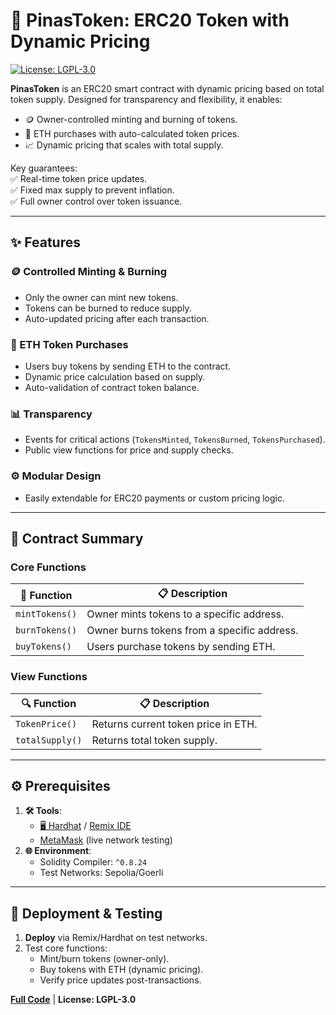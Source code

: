 # 🍍 PinasToken: ERC20 Token with Dynamic Pricing  

[![License: LGPL-3.0](https://img.shields.io/badge/License-LGPL--3.0-blue.svg)](https://www.gnu.org/licenses/lgpl-3.0)  

**PinasToken** is an ERC20 smart contract with dynamic pricing based on total token supply. Designed for transparency and flexibility, it enables:  
- 🪙 Owner-controlled minting and burning of tokens.  
- 💸 ETH purchases with auto-calculated token prices.  
- 📈 Dynamic pricing that scales with total supply.  

Key guarantees:  
✅ Real-time token price updates.  
✅ Fixed max supply to prevent inflation.  
✅ Full owner control over token issuance.  

---

## ✨ Features  

### 🪙 Controlled Minting & Burning  
- Only the owner can mint new tokens.  
- Tokens can be burned to reduce supply.  
- Auto-updated pricing after each transaction.  

### 💸 ETH Token Purchases  
- Users buy tokens by sending ETH to the contract.  
- Dynamic price calculation based on supply.  
- Auto-validation of contract token balance.  

### 📊 Transparency  
- Events for critical actions (`TokensMinted`, `TokensBurned`, `TokensPurchased`).  
- Public view functions for price and supply checks.  

### ⚙️ Modular Design  
- Easily extendable for ERC20 payments or custom pricing logic.  

---

## 📖 Contract Summary  

### Core Functions  
| 🔧 Function       | 📋 Description                                      |  
|-------------------|----------------------------------------------------|  
| `mintTokens()`    | Owner mints tokens to a specific address.          |  
| `burnTokens()`    | Owner burns tokens from a specific address.        |  
| `buyTokens()`     | Users purchase tokens by sending ETH.              |  

### View Functions  
| 🔍 Function       | 📋 Description                          |  
|-------------------|----------------------------------------|  
| `TokenPrice()`    | Returns current token price in ETH.    |  
| `totalSupply()`   | Returns total token supply.            |  

---

## ⚙️ Prerequisites  
1. **🛠️ Tools**:  
   - [🖥️ Hardhat](https://hardhat.org/) / [Remix IDE](https://remix.ethereum.org)  
   - [MetaMask](https://metamask.io/) (live network testing)  
2. **🌐 Environment**:  
   - Solidity Compiler: `^0.8.24`  
   - Test Networks: Sepolia/Goerli  

---

## 🚀 Deployment & Testing  
1. **Deploy** via Remix/Hardhat on test networks.  
2. Test core functions:  
   - Mint/burn tokens (owner-only).  
   - Buy tokens with ETH (dynamic pricing).  
   - Verify price updates post-transactions.  

**[Full Code](https://github.com/your-repo/pinastoken)** | **License: LGPL-3.0**  

